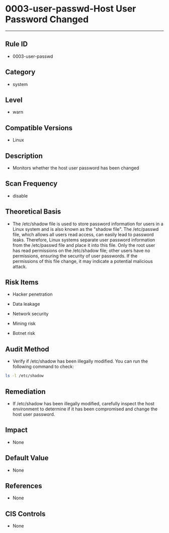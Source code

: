 # 0003-user-passwd-Host User Password Changed
---

## Rule ID

- 0003-user-passwd


## Category

- system


## Level

- warn


## Compatible Versions


- Linux




## Description


- Monitors whether the host user password has been changed



## Scan Frequency
- disable

## Theoretical Basis


- The /etc/shadow file is used to store password information for users in a Linux system and is also known as the "shadow file". The /etc/passwd file, which allows all users read access, can easily lead to password leaks. Therefore, Linux systems separate user password information from the /etc/passwd file and place it into this file. Only the root user has read permissions on the /etc/shadow file; other users have no permissions, ensuring the security of user passwords. If the permissions of this file change, it may indicate a potential malicious attack.






## Risk Items


- Hacker penetration



- Data leakage



- Network security



- Mining risk



- Botnet risk



## Audit Method
- Verify if /etc/shadow has been illegally modified. You can run the following command to check:

```bash
ls -l /etc/shadow
```



## Remediation
- If /etc/shadow has been illegally modified, carefully inspect the host environment to determine if it has been compromised and change the host user password.



## Impact


- None




## Default Value


- None




## References


- None



## CIS Controls


- None